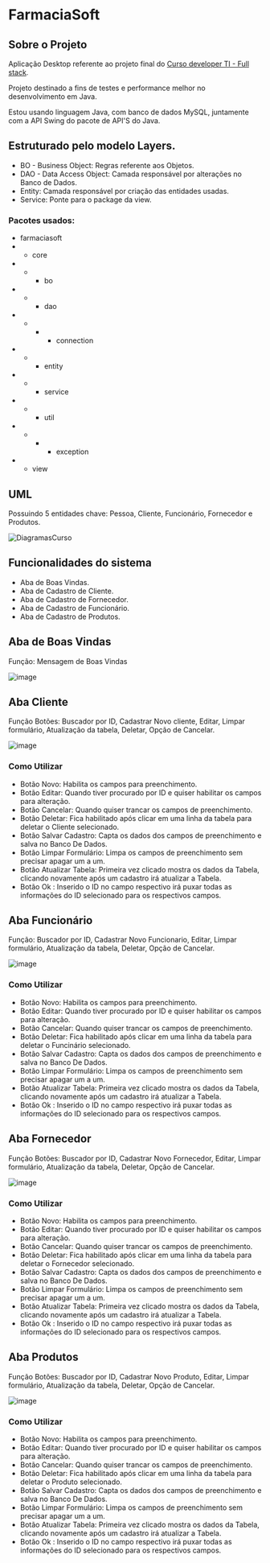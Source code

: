# FarmaciaSoft

## Sobre o Projeto
Aplicação Desktop referente ao projeto final do [Curso developer TI - Full stack](https://www.devtisul.com.br/).

Projeto destinado a fins de testes e performance melhor no desenvolvimento em Java.

Estou usando linguagem Java, com banco de dados MySQL, juntamente com a API Swing do pacote de API'S do Java.

## Estruturado pelo modelo Layers. 
- BO - Business Object: Regras referente aos Objetos.
- DAO - Data Access Object: Camada responsável por alterações no Banco de Dados.
- Entity: Camada responsável por criação das entidades usadas.
- Service: Ponte para o package da view.
### Pacotes usados:
- farmaciasoft
- - core
- - - bo
- - - dao
- - - - connection
- - - entity
- - - service
- - - util
- - - - exception
- - view

## UML

Possuindo 5 entidades chave: Pessoa, Cliente, Funcionário, Fornecedor e Produtos.

![DiagramasCurso](https://user-images.githubusercontent.com/89923975/182263361-977c9a0c-fb46-45ca-a300-2f7403c138d5.jpg)

## Funcionalidades do sistema

- Aba de Boas Vindas.
- Aba de Cadastro de Cliente.
- Aba de Cadastro de Fornecedor.
- Aba de Cadastro de Funcionário.
- Aba de Cadastro de Produtos.

## Aba de Boas Vindas

Função: Mensagem de Boas Vindas

![image](https://user-images.githubusercontent.com/89923975/183559105-c001c5db-a7cc-4e68-970b-9684dbc7e155.png)

## Aba Cliente

Função Botões: Buscador por ID, Cadastrar Novo cliente, Editar, Limpar formulário, Atualização da tabela, Deletar, Opção de Cancelar.

![image](https://user-images.githubusercontent.com/89923975/183561404-fed5fe13-5d7a-4950-b543-051ac4bcfdbb.png)

### Como Utilizar

- Botão Novo: Habilita os campos para preenchimento.
- Botão Editar: Quando tiver procurado por ID e quiser habilitar os campos para alteração.
- Botão Cancelar: Quando quiser trancar os campos de preenchimento.
- Botão Deletar: Fica habilitado após clicar em uma linha da tabela para deletar o Cliente selecionado.
- Botão Salvar Cadastro: Capta os dados dos campos de preenchimento e salva no Banco De Dados.
- Botão Limpar Formulário: Limpa os campos de preenchimento sem precisar apagar um a um.
- Botão Atualizar Tabela: Primeira vez clicado mostra os dados da Tabela, clicando novamente após um cadastro irá atualizar a Tabela.
- Botão Ok : Inserido o ID no campo respectivo irá puxar todas as informações do ID selecionado para os respectivos campos.

## Aba Funcionário

Função: Buscador por ID, Cadastrar Novo Funcionario, Editar, Limpar formulário, Atualização da tabela, Deletar, Opção de Cancelar.

![image](https://user-images.githubusercontent.com/89923975/183561477-69269b39-1e2a-47a1-836a-949fa289abfa.png)

### Como Utilizar

- Botão Novo: Habilita os campos para preenchimento.
- Botão Editar: Quando tiver procurado por ID e quiser habilitar os campos para alteração.
- Botão Cancelar: Quando quiser trancar os campos de preenchimento.
- Botão Deletar: Fica habilitado após clicar em uma linha da tabela para deletar o Funcinário selecionado.
- Botão Salvar Cadastro: Capta os dados dos campos de preenchimento e salva no Banco De Dados.
- Botão Limpar Formulário: Limpa os campos de preenchimento sem precisar apagar um a um.
- Botão Atualizar Tabela: Primeira vez clicado mostra os dados da Tabela, clicando novamente após um cadastro irá atualizar a Tabela.
- Botão Ok : Inserido o ID no campo respectivo irá puxar todas as informações do ID selecionado para os respectivos campos.

## Aba Fornecedor

Função Botões: Buscador por ID, Cadastrar Novo Fornecedor, Editar, Limpar formulário, Atualização da tabela, Deletar, Opção de Cancelar.

![image](https://user-images.githubusercontent.com/89923975/183561512-8f6121e2-afd6-48be-9cde-dbff73bfc202.png)

### Como Utilizar

- Botão Novo: Habilita os campos para preenchimento.
- Botão Editar: Quando tiver procurado por ID e quiser habilitar os campos para alteração.
- Botão Cancelar: Quando quiser trancar os campos de preenchimento.
- Botão Deletar: Fica habilitado após clicar em uma linha da tabela para deletar o Fornecedor selecionado.
- Botão Salvar Cadastro: Capta os dados dos campos de preenchimento e salva no Banco De Dados.
- Botão Limpar Formulário: Limpa os campos de preenchimento sem precisar apagar um a um.
- Botão Atualizar Tabela: Primeira vez clicado mostra os dados da Tabela, clicando novamente após um cadastro irá atualizar a Tabela.
- Botão Ok : Inserido o ID no campo respectivo irá puxar todas as informações do ID selecionado para os respectivos campos.

## Aba Produtos

Função Botões: Buscador por ID, Cadastrar Novo Produto, Editar, Limpar formulário, Atualização da tabela, Deletar, Opção de Cancelar.

![image](https://user-images.githubusercontent.com/89923975/183561550-d9823dfe-bfef-41c9-9f20-0c13fc25838e.png)

### Como Utilizar

- Botão Novo: Habilita os campos para preenchimento.
- Botão Editar: Quando tiver procurado por ID e quiser habilitar os campos para alteração.
- Botão Cancelar: Quando quiser trancar os campos de preenchimento.
- Botão Deletar: Fica habilitado após clicar em uma linha da tabela para deletar o Produto selecionado.
- Botão Salvar Cadastro: Capta os dados dos campos de preenchimento e salva no Banco De Dados.
- Botão Limpar Formulário: Limpa os campos de preenchimento sem precisar apagar um a um.
- Botão Atualizar Tabela: Primeira vez clicado mostra os dados da Tabela, clicando novamente após um cadastro irá atualizar a Tabela.
- Botão Ok : Inserido o ID no campo respectivo irá puxar todas as informações do ID selecionado para os respectivos campos.
